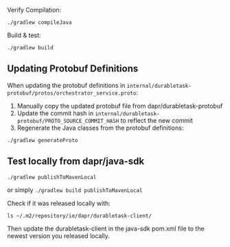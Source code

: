 Verify Compilation:
```shell
./gradlew compileJava
```

Build & test:

```shell
./gradlew build
```

## Updating Protobuf Definitions

When updating the protobuf definitions in `internal/durabletask-protobuf/protos/orchestrator_service.proto`:

1. Manually copy the updated protobuf file from dapr/durabletask-protobuf
2. Update the commit hash in `internal/durabletask-protobuf/PROTO_SOURCE_COMMIT_HASH` to reflect the new commit
3. Regenerate the Java classes from the protobuf definitions:

```shell
./gradlew generateProto
```

## Test locally from dapr/java-sdk

```shell
./gradlew publishToMavenLocal
```

or simply `./gradlew build publishToMavenLocal`

Check if it was released locally with:
```shell
ls ~/.m2/repository/io/dapr/durabletask-client/ 
```

Then update the durabletask-client in the java-sdk pom.xml file to the newest version you released locally.